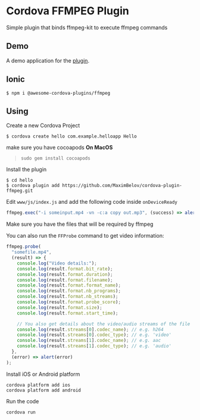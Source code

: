 # Cordova FFMPEG Plugin

Simple plugin that binds ffmpeg-kit to execute ffmpeg commands

## Demo
A demo application for the [plugin](https://github.com/MaximBelov/cordova-plugin-ffmpeg-lab).

## Ionic

    $ npm i @awesome-cordova-plugins/ffmpeg

## Using

Create a new Cordova Project

    $ cordova create hello com.example.helloapp Hello

make sure you have cocoapods **On MacOS**

> `sudo gem install cocoapods`

Install the plugin

    $ cd hello
    $ cordova plugin add https://github.com/MaximBelov/cordova-plugin-ffmpeg.git

Edit `www/js/index.js` and add the following code inside `onDeviceReady`

```js
ffmpeg.exec("-i someinput.mp4 -vn -c:a copy out.mp3", (success) => alert(success), (failure) => alert(failure));
```

Make sure you have the files that will be required by ffmpeg

You can also run the `FFProbe` command to get video information:

```js
ffmpeg.probe(
  "somefile.mp4",
  (result) => {
    console.log("Video details:");
    console.log(result.format.bit_rate);
    console.log(result.format.duration);
    console.log(result.format.filename);
    console.log(result.format.format_name);
    console.log(result.format.nb_programs);
    console.log(result.format.nb_streams);
    console.log(result.format.probe_score);
    console.log(result.format.size);
    console.log(result.format.start_time);

    // You also get details about the video/audio streams of the file
    console.log(result.streams[0].codec_name); // e.g. h264
    console.log(result.streams[0].codec_type); // e.g. 'video'
    console.log(result.streams[1].codec_name); // e.g. aac
    console.log(result.streams[1].codec_type); // e.g. 'audio'
  },
  (error) => alert(error)
);
```

Install iOS or Android platform

    cordova platform add ios
    cordova platform add android

Run the code

    cordova run
